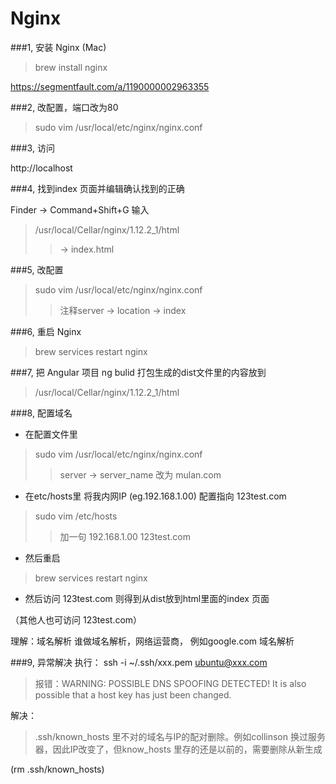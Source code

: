 # Nginx

###1, 安装 Nginx (Mac)
>brew install nginx

https://segmentfault.com/a/1190000002963355

###2, 改配置，端口改为80
>sudo vim /usr/local/etc/nginx/nginx.conf                                                                                                                                           

###3, 访问

http://localhost

###4, 找到index 页面并编辑确认找到的正确

Finder -> Command+Shift+G 输入
>/usr/local/Cellar/nginx/1.12.2_1/html  
>>-> index.html

###5, 改配置
>sudo vim /usr/local/etc/nginx/nginx.conf                                                                                                                                           
>>注释server -> location -> index 

###6, 重启 Nginx
>brew services restart nginx    

###7, 把 Angular 项目 ng bulid 打包生成的dist文件里的内容放到  
>/usr/local/Cellar/nginx/1.12.2_1/html

###8,  配置域名
- 在配置文件里 
>sudo vim /usr/local/etc/nginx/nginx.conf 
>>server -> server_name 改为 mulan.com
- 在etc/hosts里 将我内网IP (eg.192.168.1.00) 配置指向 123test.com
>sudo vim /etc/hosts  
>>加一句 192.168.1.00  123test.com
- 然后重启 
>brew services restart nginx   
- 然后访问 123test.com 则得到从dist放到html里面的index 页面

（其他人也可访问 123test.com）


理解：域名解析 
谁做域名解析，网络运营商， 例如google.com 域名解析



###9, 异常解决 
执行： ssh -i ~/.ssh/xxx.pem  ubuntu@xxx.com
>报错：WARNING: POSSIBLE DNS SPOOFING DETECTED!  It is also possible that a host key has just been changed.

解决：

>.ssh/known_hosts 里不对的域名与IP的配对删除。例如collinson 换过服务器，因此IP改变了，但know_hosts 里存的还是以前的，需要删除从新生成

(rm .ssh/known_hosts) 


